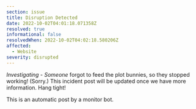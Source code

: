 ```yaml
---
section: issue
title: Disruption Detected
date: 2022-10-02T04:01:18.071358Z
resolved: true
informational: false
resolvedWhen: 2022-10-02T04:02:18.580206Z
affected:
  - Website
severity: disrupted
---
```

*Investigating* - _Someone_ forgot to feed the plot bunnies, so they stopped working! (Sorry.) This incident post will be updated once we have more information. Hang tight!

This is an automatic post by a monitor bot.
        